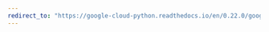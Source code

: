 ```yaml
---
redirect_to: "https://google-cloud-python.readthedocs.io/en/0.22.0/google-cloud-config.html"
---
```

